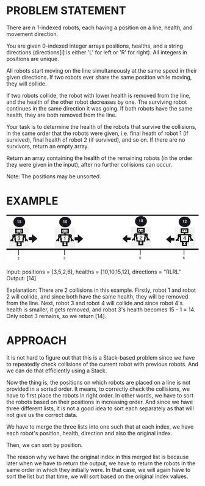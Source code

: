 # PROBLEM STATEMENT

There are n 1-indexed robots, each having a position on a line, health, and movement direction.

You are given 0-indexed integer arrays positions, healths, and a string directions (directions[i] is either 'L' for left or 'R' for right). All integers in positions are unique.

All robots start moving on the line simultaneously at the same speed in their given directions. If two robots ever share the same position while moving, they will collide.

If two robots collide, the robot with lower health is removed from the line, and the health of the other robot decreases by one. The surviving robot continues in the same direction it was going. If both robots have the same health, they are both removed from the line.

Your task is to determine the health of the robots that survive the collisions, in the same order that the robots were given, i.e. final heath of robot 1 (if survived), final health of robot 2 (if survived), and so on. If there are no survivors, return an empty array.

Return an array containing the health of the remaining robots (in the order they were given in the input), after no further collisions can occur.

Note: The positions may be unsorted.

# EXAMPLE

![](2023-06-28-14-37-45.png)

Input: positions = [3,5,2,6], healths = [10,10,15,12], directions = "RLRL"
Output: [14]

Explanation: There are 2 collisions in this example. Firstly, robot 1 and robot 2 will collide, and since both have the same health, they will be removed from the line. Next, robot 3 and robot 4 will collide and since robot 4's health is smaller, it gets removed, and robot 3's health becomes 15 - 1 = 14. Only robot 3 remains, so we return [14].

# APPROACH

It is not hard to figure out that this is a Stack-based problem since we have to repeatedly check collisions of the current robot with previous robots. And we can do that efficiently using a Stack.

Now the thing is, the positions on which robots are placed on a line is not provided in a sorted order. It means, to correctly check the collisions, we have to first place the robots in right order. In other words, we have to sort the robots based on their positions in increasing order. And since we have three different lists, it is not a good idea to sort each separately as that will not give us the correct data.

We have to merge the three lists into one such that at each index, we have each robot's position, health, direction and also the original index.

Then, we can sort by position.

The reason why we have the original index in this merged list is because later when we have to return the output, we have to return the robots in the same order in which they initially were. In that case, we will again have to sort the list but that time, we will sort based on the original index values.